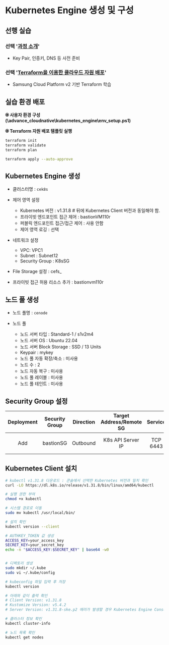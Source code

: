 # Kubernetes Engine 생성 및 구성

## 선행 실습

### 선택 '[과정 소개](https://github.com/SCPv2/advance_introduction/blob/main/README.md)'

- Key Pair, 인증키, DNS 등 사전 준비

### 선택 '[Terraform을 이용한 클라우드 자원 배포](https://github.com/SCPv2/advance_iac/blob/main/terraform/README.md)'

- Samsung Cloud Platform v2 기반 Terraform 학습

## 실습 환경 배포

**&#128906; 사용자 환경 구성 (\advance_cloudnative\kubernetes_engine\env_setup.ps1)**

**&#128906; Terraform 자원 배포 템플릿 실행**

```bash
terraform init
terraform validate
terraform plan

terraform apply --auto-approve
```

## Kubernetes Engine 생성

- 클러스터명 : `cek8s`

- 제어 영역 설정
  - Kubernetes 버전 : v1.31.8  # 뒤에 Kubernetes Client 버전과 동일해야 함.
  - 프라이빗 엔드포인트 접근 제어 : bastionVM110r
  - 퍼블릭 엔드포인트 접근/접근 제어 : 사용 안함
  - 제어 영역 로깅 : 선택
  
- 네트워크 설정
  - VPC: VPC1
  - Subnet : Subnet12
  - Security Group : K8sSG

- File Storage 설정 : cefs_

- 프라이빗 접근 허용 리소스 추가 : bastionvm110r

## 노드 풀 생성

- 노드 풀명 : `cenode`

- 노드 풀
  - 노드 서버 타입 : Standard-1 / s1v2m4
  - 노드 서버 OS : Ubuntu 22.04
  - 노드 서버 Block Storage : SSD / 13 Units
  - Keypair : mykey
  - 노드 풀 자동 확장/축소 : 미사용
  - 노드 수 : 2
  - 노드 자동 복구 : 미사용
  - 노드 풀 레이블 : 미사용
  - 노드 풀 테인트 : 미사용

## Security Group 설정

|Deployment|Security Group|Direction|Target Address/Remote SG|Service|Description|
|:-----:|:-----:|:-----:|:-----:|:-----:|:-----|
|Add|bastionSG|Outbound|K8s API Server IP|TCP 6443|Outbound to K8s API Server|

## Kubernetes Client 설치

```bash
# kubectl v1.31.8 다운로드 : 콘솔에서 선택한 Kubernetes 버전과 일치 확인
curl -LO https://dl.k8s.io/release/v1.31.8/bin/linux/amd64/kubectl

# 실행 권한 부여
chmod +x kubectl

# 시스템 경로로 이동
sudo mv kubectl /usr/local/bin/

# 설치 확인
kubectl version --client

# AUTHKEY_TOKEN 값 생성
ACCESS_KEY=your_access_key
SECRET_KEY=your_secret_key
echo -n "$ACCESS_KEY:$SECRET_KEY" | base64 -w0


# 디렉토리 생성
sudo mkdir ~/.kube
sudo vi ~/.kube/config

# kubeconfig 파일 입력 후 저장
kubectl version

# 아래와 같이 출력 확인
# Client Version: v1.31.8
# Kustomize Version: v5.4.2
# Server Version: v1.31.8-ske.p2 에러가 발생할 경우 Kubernetes Engine Console에서 프라이빗 엔드포인트 접근 허용 리소스에 서버 등록 확인

# 클러스터 정보 확인
kubectl cluster-info

# 노드 목록 확인
kubectl get nodes
```
